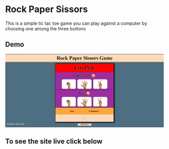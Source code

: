 
# Rock Paper Sissors

This is a simple tic tac toe game you can play against a computer by choosing one among the three buttons


## Demo

<img src="images/demo_img.png" alt="Sample Photo">

## To see the site live click below

